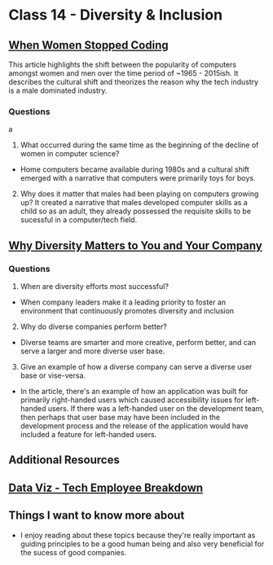 # Class 14 - Diversity & Inclusion

## [When Women Stopped Coding](https://www.npr.org/sections/money/2014/10/21/357629765/when-women-stopped-coding)
This article highlights the shift between the popularity of computers amongst women and men over the time period of ~1965 - 2015ish.
It describes the cultural shift and theorizes the reason why the tech industry is a male dominated industry.

### Questions
a
1. What occurred during the same time as the beginning of the decline of women in computer science?
- Home computers became available during 1980s and a cultural shift emerged with a narrative that computers were primarily toys for boys.
2. Why does it matter that males had been playing on computers growing up?
It created a narrative that males developed computer skills as a child so as an adult, they already possessed the requisite skills to be sucessful in a computer/tech field.

## [Why Diversity Matters to You and Your Company](https://www.usatoday.com/story/tech/columnist/2015/07/21/why-diversity-matters-your-tech-company/30419871/)


### Questions

1. When are diversity efforts most successful?
- When company leaders make it a leading priority to foster an environment that continuously promotes diversity and inclusion
2. Why do diverse companies perform better?
- Diverse teams are smarter and more creative, perform better, and can serve a larger and more diverse user base.
3. Give an example of how a diverse company can serve a diverse user base or vise-versa.
- In the article, there's an example of how an application was built for primarily right-handed users which caused accessibility issues for left-handed users. If there was a left-handed user on the development team, then perhaps that user base may have been included in the development process and the release of the application would have included a feature for left-handed users.

## Additional Resources

## [Data Viz - Tech Employee Breakdown](https://informationisbeautiful.net/visualizations/diversity-in-tech/)

## Things I want to know more about
- I enjoy reading about these topics because they're really important as guiding principles to be a good human being and also very beneficial for the sucess of good companies.